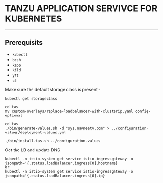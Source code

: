 # TANZU APPLICATION SERVIVCE FOR KUBERNETES
---

## Prerequisits 
* `kubectl`
* `bosh`
* `kapp`
* `kbld`
* `ytt`
* `cf`

Make sure the default storage class is present -

```kubectl get storageclass```

```
cd tas
mv custom-overlays/replace-loadbalancer-with-clusterip.yaml config-optional
```
```
cd tas
./bin/generate-values.sh -d "sys.navneetv.com" > ../configuration-values/deployment-values.yml
```

```
./bin/install-tas.sh ../configuration-values
```

Get the LB and update DNS

```
kubectl -n istio-system get service istio-ingressgateway -o jsonpath='{.status.loadBalancer.ingress[0].hostname}
or
kubectl -n istio-system get service istio-ingressgateway -o jsonpath='{.status.loadBalancer.ingress[0].ip}
```

